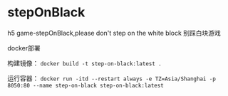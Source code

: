 # stepOnBlack
h5 game-stepOnBlack,please don't step on the white block
别踩白块游戏

docker部署

构建镜像：
`docker build -t step-on-black:latest .`

运行容器：
`docker run -itd --restart always -e TZ=Asia/Shanghai -p 8050:80 --name step-on-black step-on-black:latest`